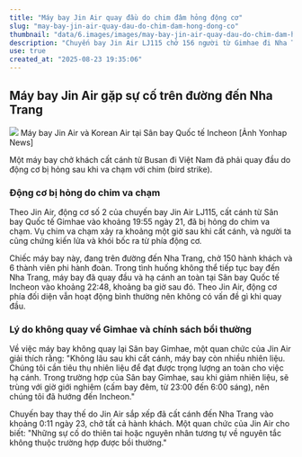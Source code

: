 ```yaml
---
title: "Máy bay Jin Air quay đầu do chim đâm hỏng động cơ"
slug: "may-bay-jin-air-quay-dau-do-chim-dam-hong-dong-co"
thumbnail: "data/6.images/images/may-bay-jin-air-quay-dau-do-chim-dam-hong-dong-co.webp"
description: "Chuyến bay Jin Air LJ115 chở 156 người từ Gimhae đi Nha Trang đã phải quay đầu về sân bay Incheon sau khi một động cơ bị hỏng do chim va chạm."
use: true
created_at: "2025-08-23 19:35:06"
---
```


## Máy bay Jin Air gặp sự cố trên đường đến Nha Trang

![](/images/20250823-00000001-cnippou-000-1-view.webp)
Máy bay Jin Air và Korean Air tại Sân bay Quốc tế Incheon [Ảnh Yonhap News]

Một máy bay chở khách cất cánh từ Busan đi Việt Nam đã phải quay đầu do động cơ bị hỏng sau khi va chạm với chim (bird strike).

### Động cơ bị hỏng do chim va chạm

Theo Jin Air, động cơ số 2 của chuyến bay Jin Air LJ115, cất cánh từ Sân bay Quốc tế Gimhae vào khoảng 19:55 ngày 21, đã bị hỏng do chim va chạm. Vụ chim va chạm xảy ra khoảng một giờ sau khi cất cánh, và người ta cũng chứng kiến lửa và khói bốc ra từ phía động cơ.

Chiếc máy bay này, đang trên đường đến Nha Trang, chở 150 hành khách và 6 thành viên phi hành đoàn. Trong tình huống không thể tiếp tục bay đến Nha Trang, máy bay đã quay đầu và hạ cánh an toàn tại Sân bay Quốc tế Incheon vào khoảng 22:48, khoảng ba giờ sau đó. Theo Jin Air, động cơ phía đối diện vẫn hoạt động bình thường nên không có vấn đề gì khi quay đầu.

### Lý do không quay về Gimhae và chính sách bồi thường

Về việc máy bay không quay lại Sân bay Gimhae, một quan chức của Jin Air giải thích rằng: "Không lâu sau khi cất cánh, máy bay còn nhiều nhiên liệu. Chúng tôi cần tiêu thụ nhiên liệu để đạt được trọng lượng an toàn cho việc hạ cánh. Trong trường hợp của Sân bay Gimhae, sau khi giảm nhiên liệu, sẽ trùng với giờ giới nghiêm (cấm bay đêm, từ 23:00 đến 6:00 sáng), nên chúng tôi đã hướng đến Incheon."

Chuyến bay thay thế do Jin Air sắp xếp đã cất cánh đến Nha Trang vào khoảng 0:11 ngày 23, chở tất cả hành khách. Một quan chức của Jin Air cho biết: "Những sự cố do thiên tai hoặc nguyên nhân tương tự về nguyên tắc không thuộc trường hợp được bồi thường."
